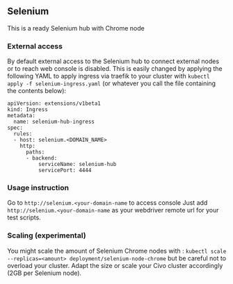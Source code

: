 ## Selenium

This is a ready Selenium hub with Chrome node

### External access

By default external access to the Selenium hub to connect external nodes or to reach web console is disabled. This is easily changed by applying the following YAML to apply ingress via traefik to your cluster with `kubectl apply -f selenium-ingress.yaml` (or whatever you call the file containing the contents below):

```
apiVersion: extensions/v1beta1
kind: Ingress
metadata:
  name: selenium-hub-ingress
spec:
  rules:
  - host: selenium.<DOMAIN_NAME>
    http:
      paths:
      - backend:
          serviceName: selenium-hub
          servicePort: 4444
```

### Usage instruction

Go to `http://selenium.<your-domain-name` to access console
Just add `http://selenium.<your-domain-name` as your webdriver remote url for your test scripts. 

### Scaling (experimental)

You might scale the amount of Selenium Chrome nodes with :
`kubectl scale --replicas=<amount> deployment/selenium-node-chrome`
but be careful not to overload your cluster. Adapt the size or scale your Civo cluster accordingly (2GB per Selenium node).  
